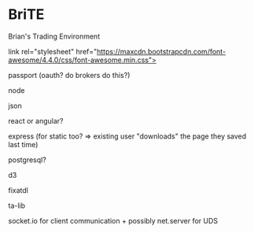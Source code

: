 # BriTE

Brian's Trading Environment

link rel="stylesheet" href="https://maxcdn.bootstrapcdn.com/font-awesome/4.4.0/css/font-awesome.min.css">

passport (oauth?  do brokers do this?)

node

json

react or angular?

express (for static too?  => existing user "downloads" the page they saved last time)

postgresql?

d3

fixatdl

ta-lib

socket.io for client communication + possibly net.server for UDS
